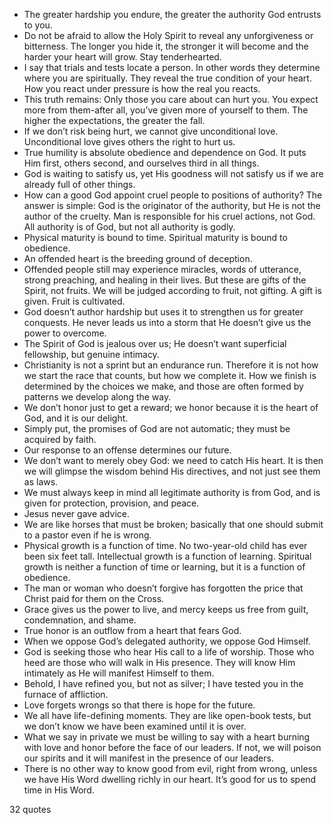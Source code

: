  - The greater hardship you endure, the greater the authority God entrusts to you.
 - Do not be afraid to allow the Holy Spirit to reveal any unforgiveness or bitterness. The longer you hide it, the stronger it will become and the harder your heart will grow. Stay tenderhearted.
 - I say that trials and tests locate a person. In other words they determine where you are spiritually. They reveal the true condition of your heart. How you react under pressure is how the real you reacts.
 - This truth remains: Only those you care about can hurt you. You expect more from them-after all, you’ve given more of yourself to them. The higher the expectations, the greater the fall.
 - If we don’t risk being hurt, we cannot give unconditional love. Unconditional love gives others the right to hurt us.
 - True humility is absolute obedience and dependence on God. It puts Him first, others second, and ourselves third in all things.
 - God is waiting to satisfy us, yet His goodness will not satisfy us if we are already full of other things.
 - How can a good God appoint cruel people to positions of authority? The answer is simple: God is the originator of the authority, but He is not the author of the cruelty. Man is responsible for his cruel actions, not God. All authority is of God, but not all authority is godly.
 - Physical maturity is bound to time. Spiritual maturity is bound to obedience.
 - An offended heart is the breeding ground of deception.
 - Offended people still may experience miracles, words of utterance, strong preaching, and healing in their lives. But these are gifts of the Spirit, not fruits. We will be judged according to fruit, not gifting. A gift is given. Fruit is cultivated.
 - God doesn’t author hardship but uses it to strengthen us for greater conquests. He never leads us into a storm that He doesn’t give us the power to overcome.
 - The Spirit of God is jealous over us; He doesn’t want superficial fellowship, but genuine intimacy.
 - Christianity is not a sprint but an endurance run. Therefore it is not how we start the race that counts, but how we complete it. How we finish is determined by the choices we make, and those are often formed by patterns we develop along the way.
 - We don’t honor just to get a reward; we honor because it is the heart of God, and it is our delight.
 - Simply put, the promises of God are not automatic; they must be acquired by faith.
 - Our response to an offense determines our future.
 - We don’t want to merely obey God: we need to catch His heart. It is then we will glimpse the wisdom behind His directives, and not just see them as laws.
 - We must always keep in mind all legitimate authority is from God, and is given for protection, provision, and peace.
 - Jesus never gave advice.
 - We are like horses that must be broken; basically that one should submit to a pastor even if he is wrong.
 - Physical growth is a function of time. No two-year-old child has ever been six feet tall. Intellectual growth is a function of learning. Spiritual growth is neither a function of time or learning, but it is a function of obedience.
 - The man or woman who doesn’t forgive has forgotten the price that Christ paid for them on the Cross.
 - Grace gives us the power to live, and mercy keeps us free from guilt, condemnation, and shame.
 - True honor is an outflow from a heart that fears God.
 - When we oppose God’s delegated authority, we oppose God Himself.
 - God is seeking those who hear His call to a life of worship. Those who heed are those who will walk in His presence. They will know Him intimately as He will manifest Himself to them.
 - Behold, I have refined you, but not as silver; I have tested you in the furnace of affliction.
 - Love forgets wrongs so that there is hope for the future.
 - We all have life-defining moments. They are like open-book tests, but we don’t know we have been examined until it is over.
 - What we say in private we must be willing to say with a heart burning with love and honor before the face of our leaders. If not, we will poison our spirits and it will manifest in the presence of our leaders.
 - There is no other way to know good from evil, right from wrong, unless we have His Word dwelling richly in our heart. It’s good for us to spend time in His Word.

32 quotes